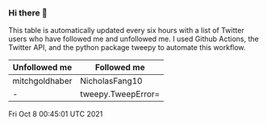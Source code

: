### Hi there 👋

This table is automatically updated every six hours with a list of Twitter users who have followed me and unfollowed me. I used Github Actions, the Twitter API, and the python package tweepy to automate this workflow.

| Unfollowed me |  Followed me |
| --- | --- |
|mitchgoldhaber|NicholasFang10|
|-|tweepy.TweepError=|
Fri Oct  8 00:45:01 UTC 2021
